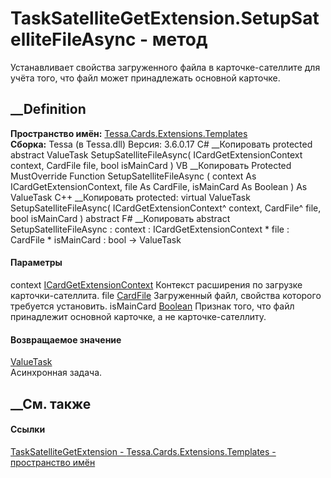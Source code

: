 # TaskSatelliteGetExtension.SetupSatelliteFileAsync - метод
Устанавливает свойства загруженного файла в карточке-сателлите для учёта того,
что файл может принадлежать основной карточке.
## __Definition
 **Пространство имён:**
[Tessa.Cards.Extensions.Templates](N_Tessa_Cards_Extensions_Templates.htm)  
 **Сборка:** Tessa (в Tessa.dll) Версия: 3.6.0.17
C# __Копировать
     protected abstract ValueTask SetupSatelliteFileAsync(
    	ICardGetExtensionContext context,
    	CardFile file,
    	bool isMainCard
    )
VB __Копировать
     Protected MustOverride Function SetupSatelliteFileAsync ( 
    	context As ICardGetExtensionContext,
    	file As CardFile,
    	isMainCard As Boolean
    ) As ValueTask
C++ __Копировать
     protected:
    virtual ValueTask SetupSatelliteFileAsync(
    	ICardGetExtensionContext^ context, 
    	CardFile^ file, 
    	bool isMainCard
    ) abstract
F# __Копировать
     abstract SetupSatelliteFileAsync : 
            context : ICardGetExtensionContext * 
            file : CardFile * 
            isMainCard : bool -> ValueTask 
#### Параметры
context
[ICardGetExtensionContext](T_Tessa_Cards_Extensions_ICardGetExtensionContext.htm)
    Контекст расширения по загрузке карточки-сателлита.
file [CardFile](T_Tessa_Cards_CardFile.htm)
    Загруженный файл, свойства которого требуется установить.
isMainCard [Boolean](https://learn.microsoft.com/dotnet/api/system.boolean)
    Признак того, что файл принадлежит основной карточке, а не карточке-сателлиту.
#### Возвращаемое значение
[ValueTask](https://learn.microsoft.com/dotnet/api/system.threading.tasks.valuetask)  
Асинхронная задача.
##  __См. также
#### Ссылки
[TaskSatelliteGetExtension -
](T_Tessa_Cards_Extensions_Templates_TaskSatelliteGetExtension.htm)
[Tessa.Cards.Extensions.Templates - пространство
имён](N_Tessa_Cards_Extensions_Templates.htm)
